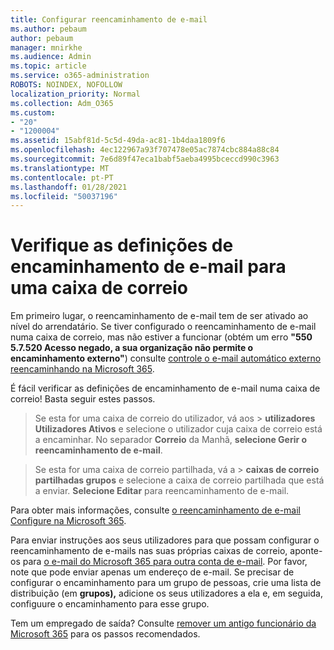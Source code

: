 ```yaml
---
title: Configurar reencaminhamento de e-mail
ms.author: pebaum
author: pebaum
manager: mnirkhe
ms.audience: Admin
ms.topic: article
ms.service: o365-administration
ROBOTS: NOINDEX, NOFOLLOW
localization_priority: Normal
ms.collection: Adm_O365
ms.custom:
- "20"
- "1200004"
ms.assetid: 15abf81d-5c5d-49da-ac81-1b4daa1809f6
ms.openlocfilehash: 4ec122967a93f707478e05ac7874cbc884a88c84
ms.sourcegitcommit: 7e6d89f47eca1babf5aeba4995bceccd990c3963
ms.translationtype: MT
ms.contentlocale: pt-PT
ms.lasthandoff: 01/28/2021
ms.locfileid: "50037196"
---
```

# <a name="check-the-email-forwarding-settings-for-a-mailbox"></a>Verifique as definições de encaminhamento de e-mail para uma caixa de correio

Em primeiro lugar, o reencaminhamento de e-mail tem de ser ativado ao nível do arrendatário. Se tiver configurado o reencaminhamento de e-mail numa caixa de correio, mas não estiver a funcionar (obtém um erro **"550 5.7.520 Acesso negado, a sua organização não permite o encaminhamento externo"**) consulte [controle o e-mail automático externo reencaminhando na Microsoft 365](https://docs.microsoft.com/microsoft-365/security/office-365-security/external-email-forwarding?view=o365-worldwide).

É fácil verificar as definições de encaminhamento de e-mail numa caixa de correio! Basta seguir estes passos.
  
> Se esta for uma caixa  de correio do utilizador, vá aos \> **utilizadores Utilizadores Ativos** e selecione o utilizador cuja caixa de correio está a encaminhar. No separador **Correio** da Manhã, **selecione Gerir o reencaminhamento de e-mail**.

> Se esta for uma caixa  de correio partilhada, vá a \> **caixas de correio partilhadas grupos** e selecione a caixa de correio partilhada que está a enviar. **Selecione Editar** para reencaminhamento de e-mail.

Para obter mais informações, consulte [o reencaminhamento de e-mail Configure na Microsoft 365](https://docs.microsoft.com/microsoft-365/admin/email/configure-email-forwarding).
  
Para enviar instruções aos seus utilizadores para que possam configurar o reencaminhamento de e-mails nas suas próprias caixas de correio, aponte-os para [o e-mail do Microsoft 365 para outra conta de e-mail](https://support.office.com/article/Forward-email-from-Office-365-to-another-email-account-1ed4ee1e-74f8-4f53-a174-86b748ff6a0e). Por favor, note que pode enviar apenas um endereço de e-mail. Se precisar de configurar o encaminhamento para um grupo de pessoas, crie uma lista de distribuição (em **grupos),** adicione os seus utilizadores a ela e, em seguida, configuure o encaminhamento para esse grupo.
  
Tem um empregado de saída? Consulte [remover um antigo funcionário da Microsoft 365](https://docs.microsoft.com/microsoft-365/admin/add-users/remove-former-employee) para os passos recomendados.